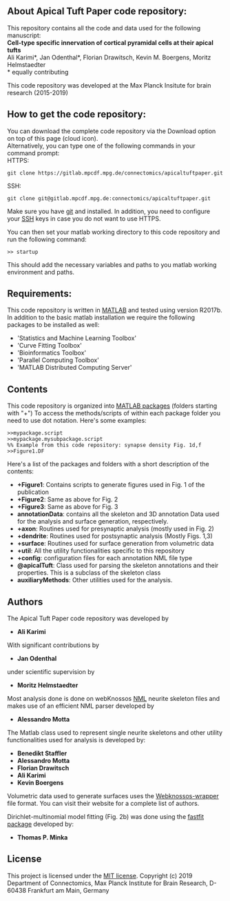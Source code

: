 ## About Apical Tuft Paper code repository:

This repository contains all the code and data used for the following manuscript:   
**Cell-type specific innervation of cortical pyramidal cells at their apical tufts**   
Ali Karimi\*, Jan Odenthal\*, Florian Drawitsch, Kevin M. Boergens, Moritz Helmstaedter   
\* equally contributing   

This code repository was developed at the Max Planck Insitute for brain research (2015-2019)

## How to get the code repository:
You can download the complete code repository via the Download option on top of this page (cloud icon).   
Alternatively, you can type one of the following commands in your command prompt:  
HTTPS:  
```
git clone https://gitlab.mpcdf.mpg.de/connectomics/apicaltuftpaper.git
```
SSH:  
```
git clone git@gitlab.mpcdf.mpg.de:connectomics/apicaltuftpaper.git
```
Make sure you have [git](https://git-scm.com/downloads) and installed. In addition, you need to configure your 
[SSH](https://gitlab.mpcdf.mpg.de/help/ssh/README) keys in case you do not want to use HTTPS.

You can then set your matlab working directory to this code repository and run the following command:
```
>> startup
```
This should add the necessary variables and paths to you matlab working environment and paths.

## Requirements:
This code repository is written in [MATLAB](https://www.mathworks.com/) and tested using version R2017b. 
In addition to the basic matlab installation we require the following packages to be installed as well:   
* 'Statistics and Machine Learning Toolbox'
* 'Curve Fitting Toolbox'
* 'Bioinformatics Toolbox'
* 'Parallel Computing Toolbox'
* 'MATLAB Distributed Computing Server'

## Contents
This code repository is organized into [MATLAB packages](https://www.mathworks.com/help/matlab/matlab_oop/scoping-classes-with-packages.html) (folders starting with "+")
To access the methods/scripts of within each package folder you need to use dot notation. Here's some examples:
```
>>mypackage.script
>>mypackage.mysubpackage.script
%% Example from this code repository: synapse density Fig. 1d,f
>>Figure1.DF 
```
Here's a list of the packages and folders with a short description of the contents:
* **+Figure1**: Contains scripts to generate figures used in Fig. 1 of the publication
* **+Figure2**: Same as above for Fig. 2
* **+Figure3**: Same as above for Fig. 3
* **annotationData**: contains all the skeleton and 3D annotation Data used for the analysis and surface generation, respectively.
* **+axon**: Routines used for presynaptic analysis (mostly used in Fig. 2)
* **+dendrite**: Routines used for postsynaptic analysis (Mostly Figs. 1,3)
* **+surface**: Routines used for surface generation from volumetric data
* **+util**: All the utility functionalities specific to this repository
* **+config**: configuration files for each annotation NML file type
* **@apicalTuft**: Class used for parsing the skeleton annotations and their properties. This is a subclass of the skeleton class
* **auxiliaryMethods**: Other utilities used for the analysis.
## Authors

The Apical Tuft Paper code repository was developed by
* **Ali Karimi**

With significant contributions by
* **Jan Odenthal**

under scientific supervision by
* **Moritz Helmstaedter**

Most analysis done is done on webKnossos [NML](https://docs.webknossos.org/reference/data_formats#nml) neurite skeleton files and makes use of an efficient NML parser developed by 
* **Alessandro Motta**

The Matlab class used to represent single neurite skeletons and other utility functionalities used for analysis is developed by:
* **Benedikt Staffler**
* **Alessandro Motta**
* **Florian Drawitsch**
* **Ali Karimi**
* **Kevin Boergens**

Volumetric data used to generate surfaces uses the [Webknossos-wrapper](https://github.com/scalableminds/webknossos-wrap) file format. You can visit their website for a complete list of authors.

Dirichlet-multinomial model fitting (Fig. 2b) was done using the [fastfit package](https://github.com/tminka/fastfit) developed by:

* **Thomas P. Minka**
 
## License
This project is licensed under the [MIT license](LICENSE).
Copyright (c) 2019 Department of Connectomics, Max Planck Institute for
Brain Research, D-60438 Frankfurt am Main, Germany


